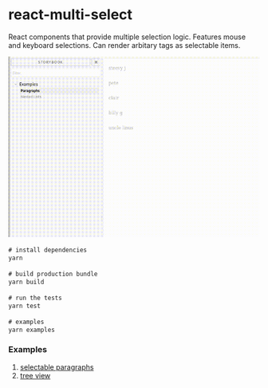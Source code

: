 # react-multi-select

React components that provide multiple selection logic. Features mouse and keyboard selections. Can render arbitary tags as selectable items.

![quick example](./examples.gif)

```shell
# install dependencies
yarn

# build production bundle
yarn build

# run the tests
yarn test

# examples
yarn examples
```

### Examples
1. [selectable paragraphs](./examples/stories/selectable-paragraphs/index.jsx)
2. [tree view](./examples/stories/nested-lists/index.jsx)

